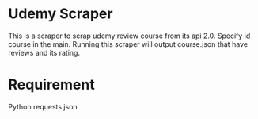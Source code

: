 # Udemy Scraper
This is a scraper to scrap udemy review course from its api 2.0. Specify id course in the main. Running this scraper will output course.json that have reviews and its rating. 

# Requirement
Python
requests
json

